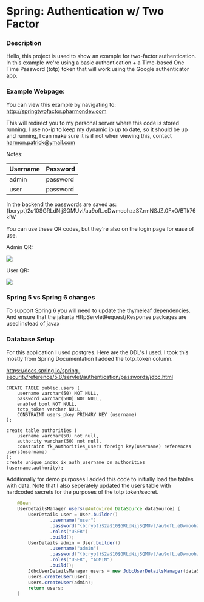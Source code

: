 # Spring: Authentication w/ Two Factor

### Description

Hello, this project is used to show an example for two-factor authentication. 
In this example we're using a basic authentication + a Time-based One Time Password (totp) token that 
will work using the Google authenticator app.

### Example Webpage: 

You can view this example by navigating to: http://springtwofactor.pharmondev.com 

This will 
redirect you to my personal server where this code is stored running. I use no-ip to keep my dynamic ip up
to date, so it should be up and running, I can make sure it is if not when viewing this, contact harmon.patrick@ymail.com

Notes: 

| Username | Password |
| -------- |----------|
| admin    | password |
| user     | password |

In the backend the passwords are saved as: {bcrypt}$2a$10$GRLdNijSQMUvl/au9ofL.eDwmoohzzS7.rmNSJZ.0FxO/BTk76klW

You can use these QR codes, but they're also on the login page for ease of use. 

Admin QR: 

![](https://chart.googleapis.com/chart?chs=200x200&chld=M%%7C0&cht=qr&chl=otpauth://totp/pharmondev:admin?secret=2222&issuer=pharmondev)  

User QR:

![](https://chart.googleapis.com/chart?chs=200x200&chld=M%%7C0&cht=qr&chl=otpauth://totp/pharmondev:user?secret=5555&issuer=pharmondev)

### Spring 5 vs Spring 6 changes
To support Spring 6 you will need to update the thymeleaf dependencies. And ensure that the jakarta 
HttpServletRequest/Response packages are used instead of javax

### Database Setup
For this application I used postgres. Here are the DDL's I used. 
I took this mostly from Spring Documentation I added the totp_token column.

https://docs.spring.io/spring-security/reference/5.8/servlet/authentication/passwords/jdbc.html

```postgresql
CREATE TABLE public.users (
    username varchar(50) NOT NULL,
    password varchar(500) NOT NULL,
    enabled bool NOT NULL,
    totp_token varchar NULL,
    CONSTRAINT users_pkey PRIMARY KEY (username)
);

create table authorities (
    username varchar(50) not null,
    authority varchar(50) not null,
    constraint fk_authorities_users foreign key(username) references users(username)
);
create unique index ix_auth_username on authorities (username,authority);
```

Additionally for demo purposes I added this code to initially load the tables with data. Note that I also seperately updated the users table with hardcoded secrets for the purposes of the totp token/secret. 
```java
    @Bean
    UserDetailsManager users(@Autowired DataSource dataSource) {
        UserDetails user = User.builder()
                .username("user")
                .password("{bcrypt}$2a$10$GRLdNijSQMUvl/au9ofL.eDwmoohzzS7.rmNSJZ.0FxO/BTk76klW")
                .roles("USER")
                .build();
        UserDetails admin = User.builder()
                .username("admin")
                .password("{bcrypt}$2a$10$GRLdNijSQMUvl/au9ofL.eDwmoohzzS7.rmNSJZ.0FxO/BTk76klW")
                .roles("USER", "ADMIN")
                .build();
        JdbcUserDetailsManager users = new JdbcUserDetailsManager(dataSource);
        users.createUser(user);
        users.createUser(admin);
        return users;
    }
```
